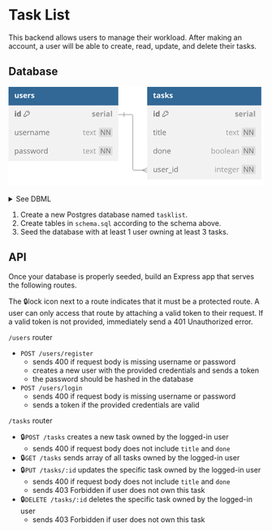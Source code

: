 # Task List

This backend allows users to manage their workload. After making an account,
a user will be able to create, read, update, and delete their tasks.

## Database

![](schema.svg)

<details>
<summary>See DBML</summary>

```dbml
table users {
  id serial [pk]
  username text [unique, not null]
  password text [not null]
}

table tasks {
  id serial [pk]
  title text [not null]
  done boolean [default: false, not null]
  user_id integer [not null]
}

Ref: users.id < tasks.user_id [delete: cascade]
```

</details>

1. Create a new Postgres database named `tasklist`.
2. Create tables in `schema.sql` according to the schema above.
3. Seed the database with at least 1 user owning at least 3 tasks.

## API

Once your database is properly seeded, build an Express app that serves the following routes.

The 🔒lock icon next to a route indicates that it must be a protected route.
A user can only access that route by attaching a valid token to their request.
If a valid token is not provided, immediately send a 401 Unauthorized error.

`/users` router

- `POST /users/register`
  - sends 400 if request body is missing username or password
  - creates a new user with the provided credentials and sends a token
  - the password should be hashed in the database
- `POST /users/login`
  - sends 400 if request body is missing username or password
  - sends a token if the provided credentials are valid

`/tasks` router

- 🔒`POST /tasks` creates a new task owned by the logged-in user
  - sends 400 if request body does not include `title` and `done`
- 🔒`GET /tasks` sends array of all tasks owned by the logged-in user
- 🔒`PUT /tasks/:id` updates the specific task owned by the logged-in user
  - sends 400 if request body does not include `title` and `done`
  - sends 403 Forbidden if user does not own this task
- 🔒`DELETE /tasks/:id` deletes the specific task owned by the logged-in user
  - sends 403 Forbidden if user does not own this task
